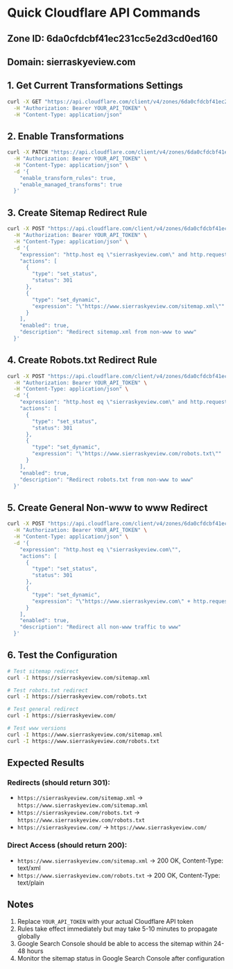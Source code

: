 # Quick Cloudflare API Commands

## Zone ID: 6da0cfdcbf41ec231cc5e2d3cd0ed160
## Domain: sierraskyeview.com

## 1. Get Current Transformations Settings

```bash
curl -X GET "https://api.cloudflare.com/client/v4/zones/6da0cfdcbf41ec231cc5e2d3cd0ed160/settings/transformations" \
  -H "Authorization: Bearer YOUR_API_TOKEN" \
  -H "Content-Type: application/json"
```

## 2. Enable Transformations

```bash
curl -X PATCH "https://api.cloudflare.com/client/v4/zones/6da0cfdcbf41ec231cc5e2d3cd0ed160/settings/transformations" \
  -H "Authorization: Bearer YOUR_API_TOKEN" \
  -H "Content-Type: application/json" \
  -d '{
    "enable_transform_rules": true,
    "enable_managed_transforms": true
  }'
```

## 3. Create Sitemap Redirect Rule

```bash
curl -X POST "https://api.cloudflare.com/client/v4/zones/6da0cfdcbf41ec231cc5e2d3cd0ed160/rules/transform" \
  -H "Authorization: Bearer YOUR_API_TOKEN" \
  -H "Content-Type: application/json" \
  -d '{
    "expression": "http.host eq \"sierraskyeview.com\" and http.request.uri.path eq \"/sitemap.xml\"",
    "actions": [
      {
        "type": "set_status",
        "status": 301
      },
      {
        "type": "set_dynamic",
        "expression": "\"https://www.sierraskyeview.com/sitemap.xml\""
      }
    ],
    "enabled": true,
    "description": "Redirect sitemap.xml from non-www to www"
  }'
```

## 4. Create Robots.txt Redirect Rule

```bash
curl -X POST "https://api.cloudflare.com/client/v4/zones/6da0cfdcbf41ec231cc5e2d3cd0ed160/rules/transform" \
  -H "Authorization: Bearer YOUR_API_TOKEN" \
  -H "Content-Type: application/json" \
  -d '{
    "expression": "http.host eq \"sierraskyeview.com\" and http.request.uri.path eq \"/robots.txt\"",
    "actions": [
      {
        "type": "set_status",
        "status": 301
      },
      {
        "type": "set_dynamic",
        "expression": "\"https://www.sierraskyeview.com/robots.txt\""
      }
    ],
    "enabled": true,
    "description": "Redirect robots.txt from non-www to www"
  }'
```

## 5. Create General Non-www to www Redirect

```bash
curl -X POST "https://api.cloudflare.com/client/v4/zones/6da0cfdcbf41ec231cc5e2d3cd0ed160/rules/transform" \
  -H "Authorization: Bearer YOUR_API_TOKEN" \
  -H "Content-Type: application/json" \
  -d '{
    "expression": "http.host eq \"sierraskyeview.com\"",
    "actions": [
      {
        "type": "set_status",
        "status": 301
      },
      {
        "type": "set_dynamic",
        "expression": "\"https://www.sierraskyeview.com\" + http.request.uri.path + http.request.uri.query"
      }
    ],
    "enabled": true,
    "description": "Redirect all non-www traffic to www"
  }'
```

## 6. Test the Configuration

```bash
# Test sitemap redirect
curl -I https://sierraskyeview.com/sitemap.xml

# Test robots.txt redirect
curl -I https://sierraskyeview.com/robots.txt

# Test general redirect
curl -I https://sierraskyeview.com/

# Test www versions
curl -I https://www.sierraskyeview.com/sitemap.xml
curl -I https://www.sierraskyeview.com/robots.txt
```

## Expected Results

### Redirects (should return 301):
- `https://sierraskyeview.com/sitemap.xml` → `https://www.sierraskyeview.com/sitemap.xml`
- `https://sierraskyeview.com/robots.txt` → `https://www.sierraskyeview.com/robots.txt`
- `https://sierraskyeview.com/` → `https://www.sierraskyeview.com/`

### Direct Access (should return 200):
- `https://www.sierraskyeview.com/sitemap.xml` → 200 OK, Content-Type: text/xml
- `https://www.sierraskyeview.com/robots.txt` → 200 OK, Content-Type: text/plain

## Notes

1. Replace `YOUR_API_TOKEN` with your actual Cloudflare API token
2. Rules take effect immediately but may take 5-10 minutes to propagate globally
3. Google Search Console should be able to access the sitemap within 24-48 hours
4. Monitor the sitemap status in Google Search Console after configuration
